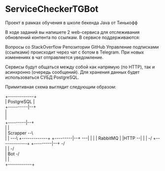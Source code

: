 # ServiceCheckerTGBot
Проект в рамках обучения в школе бекенда Java от Тинькофф

В ходе заданий вы напишете 2 web-сервиса для отслеживания обновлений контента по ссылкам. В сервисе поддерживаются:

Вопросы со StackOverflow
Репозитории GitHub
Управление подписками (ссылками) происходит через чат с ботом в Telegram. При новых изменениях в чат отправляется уведомление.

Сервисы будут общаться между собой как напрямую (по HTTP), так и асинхронно (очередь сообщений). Для хранения данных будет использоваться СУБД PostgreSQL.

Примитивная схема выглядит следующим образом:

+-------------+                        
|  PostgreSQL |                        
+----------|--+                        
           |                           
           |                           
 +---------|--+                        
 |            |                        
 |  Scrapper  --\                      
 |            |  ---\   +-------------+
 +---------|--+      ---|             |
           |            |   RabbitMQ  |
           |HTTP      --|             |
           |        -/  +-------------+
 +---------|--+   -/                   
 |            | -/                     
 |    Bot     -/                       
 |            |                        
 +------------+  
